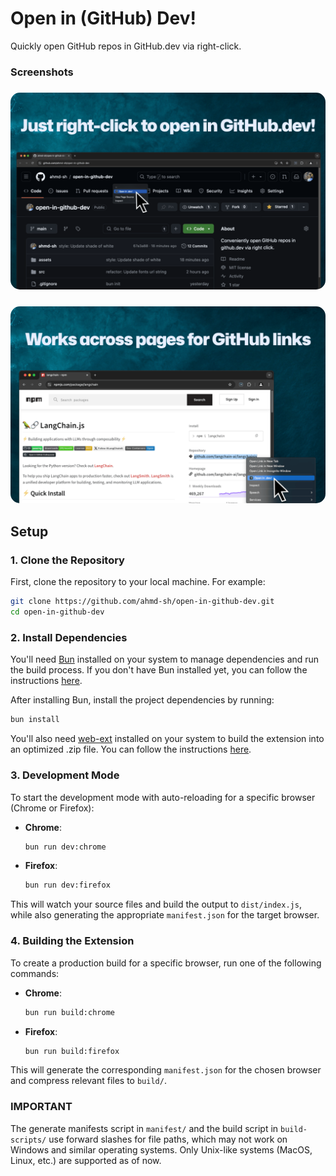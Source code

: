 # Open in (GitHub) Dev!

Quickly open GitHub repos in GitHub.dev via right-click.

### Screenshots

<h3 align="center"><img width="700" alt="extension screenshot" src="./assets/images/screenshots-1.png" style="border-radius: 15px;"></h3>

<h3 align="center"><img width="700" alt="extension screenshot" src="./assets/images/screenshots-2.png" style="border-radius: 15px;"></h3>

## Setup

### 1. Clone the Repository
First, clone the repository to your local machine. For example:

```bash
git clone https://github.com/ahmd-sh/open-in-github-dev.git
cd open-in-github-dev
```

### 2. Install Dependencies
You'll need [Bun](https://bun.sh/) installed on your system to manage dependencies and run the build process. If you don't have Bun installed yet, you can follow the instructions [here](https://bun.sh/docs/installation).

After installing Bun, install the project dependencies by running:

```bash
bun install
```

You'll also need [web-ext](https://extensionworkshop.com/documentation/develop/web-ext-command-reference/) installed on your system to build the extension into an optimized .zip file. You can follow the instructions [here](https://extensionworkshop.com/documentation/develop/getting-started-with-web-ext/).

### 3. Development Mode
To start the development mode with auto-reloading for a specific browser (Chrome or Firefox):

- **Chrome**:
  
  ```bash
  bun run dev:chrome
  ```

- **Firefox**:
  
  ```bash
  bun run dev:firefox
  ```

This will watch your source files and build the output to `dist/index.js`, while also generating the appropriate `manifest.json` for the target browser.

### 4. Building the Extension
To create a production build for a specific browser, run one of the following commands:

- **Chrome**:
  
  ```bash
  bun run build:chrome
  ```

- **Firefox**:
  
  ```bash
  bun run build:firefox
  ```

This will generate the corresponding `manifest.json` for the chosen browser and compress relevant files to `build/`.

### IMPORTANT

The generate manifests script in `manifest/` and the build script in `build-scripts/` use forward slashes for file paths, which may not work on Windows and similar operating systems. Only Unix-like systems (MacOS, Linux, etc.) are supported as of now.
